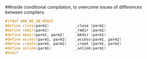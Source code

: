 ##Inside conditional compilation, to overcome issues of differences between compilers:
```c++
#ifdef ARE_WE_ON_WIN32
#define close(parm1)            _close (parm1)
#define rmdir(parm1)            _rmdir (parm1)
#define mkdir(parm1, parm2)     _mkdir (parm1)
#define access(parm1, parm2)    _access(parm1, parm2)
#define create(parm1, parm2)    _creat (parm1, parm2)
#define unlink(parm1)           _unlink(parm1)
#endif
```
